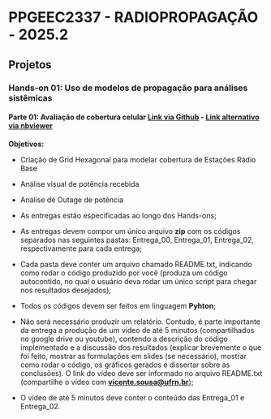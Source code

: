 # PPGEEC2337 - RADIOPROPAGAÇÃO - 2025.2

## Projetos

### Hands-on 01: Uso de modelos de propagação para análises sistêmicas

#### Parte 01: Avaliação de cobertura celular [Link via Github](https://github.com/vicentesousa/PPGEEC2337/blob/main/hands_ons/h01_parte01.ipynb) - [Link alternativo via nbviewer](http://nbviewer.jupyter.org/github/vicentesousa/PPGEEC2337/blob/main/hands_ons/h01_parte01.ipynb)

**Objetivos:**
- Criação de Grid Hexagonal para modelar cobertura de Estações Rádio Base
- Análise visual de potência recebida 
- Análise de Outage de potência

- As entregas estão especificadas ao longo dos Hands-ons;
- As entregas devem compor um único arquivo **zip** com os códigos separados nas seguintes pastas: Entrega_00, Entrega_01, Entrega_02, respectivamente para cada entrega;
- Cada pasta deve conter um arquivo chamado README.txt, indicando como rodar o código produzido por você (produza um código autocontido, no qual o usuário deva rodar um único script para chegar nos resultados desejados);
- Todos os códigos devem ser feitos em linguagem **Pyhton**;
- Não será necessário produzir um relatório. Contudo, é parte importante da entrega a produção de um vídeo de até 5 minutos (compartilhados no google drive ou youtube), contendo a descrição do código implementado e a discussão dos resultados (explicar brevemente o que foi feito, mostrar as formulações em slides (se necessário), mostrar como rodar o código, os gráficos gerados e dissertar sobre as conclusões). O link do vídeo deve ser informado no arquivo README.txt (compartilhe o vídeo com **vicente.sousa@ufrn.br**);
- O vídeo de até 5 minutos deve conter o conteúdo das Entrega_01 e Entrega_02.

<!--



####  Parte 02: Modelagem da cobertura celula com sombreamento - [Link via Github](https://github.com/vicentesousa/PPGEEC2337/blob/main/hands_ons/h01_parte02.ipynb) - [Link alternativo via nbviewer](https://nbviewer.jupyter.org/github/vicentesousa/PPGEEC2337/blob/main/hands_ons/h01_parte02.ipynb)

**Objetivos:**
- Análise visual de potência recebida com sobreamento
- Implementação do sombreamento correlacionado 

**Entregas:**
- As entregas estão especificadas ao longo dos Hands-ons;
- As entregas devem compor um único arquivo **zip** com os códigos separados nas seguintes pastas: Entrega_01, Entrega_02, Entrega_03 e Entrega_04, respectivamente para cada entrega. 
- Cada pasta deve conter um arquivo chamado README.txt, indicando como rodar o código produzido por você (produza um código autocontido, no qual o usuário deva rodar um único script para chegar nos resultados desejados). 
- Não será necessário produzir um relatório. Contudo, é parte importante da entrega a produção de vídeos (compartilhados no google drive ou youtube), contendo a descrição do código implementado (explicar brevemente o que foi feito, mostrar as formulações em slides se necessário, mostrar como rodar o código e os gráficos gerados). O link do vídeo deve ser informado no arquivo README.txt (caso necessite, compartilhe o vídeo com **vicente.sousa@ufrn.br**);
- Um vídeo de até 5 minutos deve conter o conteúdo das Entrega_01 e Entrega_02;
- Um vídeo de até 5 minutos deve conter o conteúdo das Entrega_03 e Entrega_04.

**Prazo:**
- As entregas do Hands-on 1 - Parte 01 e do Hands-on 1 - Parte 02 devem ser feitas via SIGAA;

### Hands-on 02: Caracterização de canal banda estreita (modelagem e caracterização do desvanecimento de pequena escala) - [Link via Github](https://github.com/vicentesousa/PPGEEC2337/blob/main/hands_ons/h01_parte_03.ipynb)  - [Link alternativo via nbviewer](https://nbviewer.jupyter.org/github/vicentesousa/PPGEEC2337/blob/main/hands_ons/h01_parte_03.ipynb)

**Objetivos:**
- Gerar uma série temporal sintética com Perda de Percurso, Sombreamento e Desvanecimento m-Nakagami;
- Estimar cada desvanecimento por meio de regressão linear, filtragem e tratamento estatístico;
- Fazer gráficos e comparar as partes geradas sinteticamente e as partes estimadas.

**Entregas:**
- As entregas estão especificadas ao longo do Hands-on;
- As entregas devem compor um único arquivo **zip** com os códigos separados nas seguintes pastas: Entrega_01. 
- A pasta deve conter um arquivo chamado README.txt, indicando como rodar o código produzido por você (produza um código autocontido, no qual o usuário deva rodar um único script para chegar nos resultados desejados). 
- Não será necessário produzir um relatório. Contudo, é parte importante da entrega a produção de vídeos (compartilhados no google drive ou youtube), contendo a descrição do código implementado (explicar brevemente o que foi feito, mostrar as formulações em slides se necessário, mostrar como rodar o código e os gráficos gerados). O link do vídeo deve ser informado no arquivo README.txt (caso necessite, compartilhe o vídeo com **vicente.sousa@ufrn.br**);
- Um vídeo de até 5 minutos deve conter o conteúdo da Entrega_01.

**Prazo:**
- As entregas do Hands-on 1 devem ser feitas via SIGAA;


## UNIDADE II

### Hands-on 1: OFDM Basics (ortogonalidade, transmissão e recepção, desempenho em canal sem fio) - [Link via Github](https://github.com/vicentesousa/PPGEEC2337_2021_2/blob/main/h02.ipynb) - [Link alternativo via nbviewer](https://nbviewer.jupyter.org/github/vicentesousa/PPGEEC2337/blob/main/h02.ipynb)
#### Objetivos
- Entender a modelagem da multiplexação OFDM;
- Entender o processo de ortogalização entre subportadoras OFDM;
- Entender a modelagem da demultiplexação OFDM;
- Demonstrar o processo de demultiplexação OFDM em canais AWGN.

**A entrega devem compor um único arquivo zip com os códigos e um arquivo chamado README.txt, indicando como rodar o código produzido por você (produza um código autocontido, no qual o usuário deva rodar um único script para chegar nos resultados desejados).** 

**Faz parte da entrega a produção de um vídeo no youtube, de no máximo 5 minutos, contendo uma descrição do relatório e do código implementado (explicar brevemente o que foi feito, mostrar as formulações, mostrar como rodar o código e os gráficos gerados). O link do vídeo deve ser informado no arquivo README.txt. O vídeo é parte bem importante da avaliação.**

**Prazo:**
- As entregas do Hands-on 1 devem ser feitas via SIGAA;

### Hands-on 2: calculadora de taxa de transmissão máxima de sistemas 4G e 5G - [Link via Github](https://github.com/vicentesousa/PPGEEC2337_2021_2/blob/main/h03.ipynb) - [Link alternativo via nbviewer](https://nbviewer.jupyter.org/github/vicentesousa/PPGEEC2337/blob/main/h03.ipynb)

#### Objetivos
- Entender o cálculo de taxa máxima de sistemas 3GPP-LTE (Release 10);
- Modelar o cálculo de taxa máxima de sistemas de comunicação;
- Implementar o cálculo de taxa máxima de sistemas LTE-advanced (Release 10) e 3GPP-NR (Release 15).

**A entrega devem compor um único arquivo zip com os códigos e um arquivo chamado README.txt, indicando como rodar o código produzido por você (produza um código autocontido, no qual o usuário deva rodar um único script para chegar nos resultados desejados).**

**Faz parte da entrega a produção de um vídeo no youtube, de no máximo 5 minutos, contendo uma descrição técnica do cálculo da taxa e do código implementado (explicar brevemente o que foi feito, mostrar as formulações, mostrar como rodar o código e os gráficos gerados). O link do vídeo deve ser informado no arquivo README.txt. O vídeo é parte crucial da avaliação.**

**Importante: O vídeo no youtube deve explicar o funcionamento da interface gráfica e mostrar calculadora funcionando com a taxa mínima e a taxa máxima do sistema.**

**Prazo:**
- As entregas do Hands-on 1 devem ser feitas via SIGAA;


## UNIDADE III

### Hands-on 01: Instalação de Máquina Virtual - [Link via Github](https://github.com/vicentesousa/PPGEEC2337/blob/main/hands_ons/H00_VM_VBox.ipynb) - [Link alternativo via nbviewer](https://nbviewer.jupyter.org/github/vicentesousa/PPGEEC2337/blob/main/H00_VM_VBox.ipynb)

#### Objetivos
- Instalar e configurar uma maquina virtual Linux Ubuntu 22.04 LTS (Focal Fossa). **ATENÇÃO:** Ubuntu 22.04 e não o 20.04!!!.

**Entrega:**
- Vídeo de até 3 minutos apresentando a máquina virtual rodando e enumerando se houve algum problema de instalação, indicando as soluções.

**Prazo:**
- As entregas devem ser feitas via SIGAA.


### Hands-on 02: Instalação de Núcleo do Rede 5G (5GC) - [Link via Github](https://github.com/vicentesousa/PPGEEC2337/blob/main/hands_ons//H01_5GCore_UNI_III.ipynb) - [Link alternativo via nbviewer](https://nbviewer.jupyter.org/github/vicentesousa/PPGEEC2337/blob/main/hands_ons//H01_5GCore_UNI_III.ipynb)

#### Objetivos
- Install and configure the 5GC of OAI in a virtual machine Ubuntu 22.04 LTS (Focal Fossa)
- Deploy 5GC Core
- Inspec 5G Core Docker containers by means of command line instructions
- Install and configure the Portainer tool
- Inspec 5G Core Docker containers by means of Portainer browser

**Entrega:**
- Vídeo de até 5 minutos apresentando o 5GC instalado, respondendo as questões levantadas com as devidas evidências.

**Prazo:**
- As entregas devem ser feitas via SIGAA.

### Hands-on 03: Instalação da estação base 5G (gNB) - [Link via Github](https://github.com/vicentesousa/PPGEEC2337/blob/main/hands_ons/H02_5G_gNB_UNI_III.ipynb) - [Link alternativo via nbviewer](https://nbviewer.jupyter.org/github/vicentesousa/PPGEEC2337/blob/main/hands_ons/H02_5G_gNB_UNI_III.ipynb)

#### Objetivos
- Install and configure the OAI gNB
- Deploy a gNB together with a previously configured 5GC
- Inspec gNB status in 5GC Core

**Entrega:**
- Vídeo de até 5 minutos apresentando a estação base 5G instalada, respondendo as questões levantadas com as devidas evidências.

**Prazo:**
- As entregas devem ser feitas via SIGAA.

### Hands-on 04: Instalação do User Equipment (UE) - [Link via Github](https://github.com/vicentesousa/PPGEEC2337/blob/main/hands_ons/H03_5G_UE_UNI_III.ipynb) - [Link alternativo via nbviewer](https://nbviewer.jupyter.org/github/vicentesousa/PPGEEC2337/blob/main/hands_ons/H03_5G_UE_UNI_III.ipynb)

#### Objetivos
- Install and configure a UE
- See the UE attached to the previously installed gNB and Core

**Entrega:**
- Vídeo de até 5 minutos apresentando o UE instalado, respondendo as questões levantadas com as devidas evidências.

**Prazo:**
- As entregas devem ser feitas via SIGAA.

<!--
### Hands-on 05: Alternative installation of the whole 5G system - [Link via Github](https://github.com/vicentesousa/PPGEEC2337/blob/main/H01_5GFast_Deployment_UNI_III.ipynb) - [Link alternativo via nbviewer](https://nbviewer.jupyter.org/github/vicentesousa/PPGEEC2337/blob/main/H01_5GFast_Deployment_UNI_III.ipynb)

#### Objetivos
- Install and configure the whole 5G System with docker-compose

**Entrega:**
- Defined in the previous hands-on.




## UNIDADE III

### Protótipo em software para modelagem da SINR e controle de potência do enlace reverso com uma camada de interferência co-canal e reuso 1 - [Link via Github](https://github.com/vicentesousa/PPGEEC2337/blob/main/h05.ipynb) - [Link alternativo via nbviewer](https://nbviewer.jupyter.org/github/vicentesousa/PPGEEC2337/blob/main/h05.ipynb)

#### Objetivos
- Entender o cálculo da SINR em sistemas com reúso 1;
- Modelar o controle de potência em sistemas de comunicações móveis;
- Entender código existente e implementar novas funcionalidades.

**Código Básico:**
- O código base está em https://github.com/vicentesousa/PPGEEC2337/tree/main/CODES/HD_05/SKELETON_UPLINK_parte_01_students
- A primeira tarefa, além de entender o projeto, é entender o que já tem implementado no código e indentificar o que precisa ser implementado.

**Prazo:**
- As entregas devem ser feitas via SIGAA.

## UNIDADE III

### Projeto da UNIDADE III - [Link via Github](https://github.com/vicentesousa/PPGEEC2337_2021_2/blob/main/h04.ipynb) - [Link alternativo via nbviewer](https://nbviewer.jupyter.org/github/vicentesousa/PPGEEC2337_2021_2/blob/main/h04.ipynb)
#### Objetivos
- Colocar o aluno em contato com material técnico sobre Sistemas Modernos de Comunicação; 
- Incentivar a preparação de material técnico pelo aluno;
- Avaliar as habilidades de entendimento de leitura técnica, objetividade na apresentação de assuntos técnicos.


**Prazo: 10/02/2022**

## UNIDADE III

## Parte 2

### Hands-on 1: OFDM Basics (ortogonalidade, transmissão e recepção, desempenho em canal sem fio) - [Link via Github](https://github.com/vicentesousa/PPGEEC2337/blob/main/h02.ipynb) - [Link alternativo via nbviewer](https://nbviewer.jupyter.org/github/vicentesousa/PPGEEC2337/blob/main/h02.ipynb)
#### Objetivos
- Entender a modelagem da multiplexação OFDM;
- Entender o processo de ortogalização entre subportadoras OFDM;
- Entender a modelagem da demultiplexação OFDM;
- Demonstrar o processo de demultiplexação OFDM em canais AWGN.

**A entrega devem compor um único arquivo zip com os códigos, o mini-relatório e um arquivo chamado README.txt, indicando como rodar o código produzido por você (produza um código autocontido, no qual o usuário deva rodar um único script para chegar nos resultados desejados). O mini-relatório deve ser técnico (análise dos resultados), mas pode ser administrativo (voltado a comentários sobre a execução do projeto). O arquivo zip deve ser entregue via SIGAA.**

**Faz parte da entrega a produção de um vídeo no youtube, de no máximo 5 minutos, contendo uma descrição do relatório e do código implementado (explicar brevemente o que foi feito, mostrar as formulações, mostrar como rodar o código e os gráficos gerados). O link do vídeo deve ser informado no mini-relatório. O vídeo é parte bem importante da avaliação.**


## Parte 3



# UNIDADE II

**As entregas devem compor um único arquivo zip com os códigos separados nas seguintes pastas: Entrega_01, Entrega_02, Entrega_03, respectivamente para cada entrega. Cada pasta deve conter um arquivo chamado README.txt, indicando como rodar o código produzido por você (produza um código autocontido, no qual o usuário deva rodar um único script para chegar nos resultados desejados). Finalmente, em cada pasta deve conter um documento, de no máximo 2 páginas, relatando algum aspecto que você ache importante destacar sobre cada experimento. O relato pode deve ser técnico (análise de algum resultado) e administrativo (voltado a comentários sobre a execução do projeto). O arquivo zip deve ser entregue via SIGAA.**

**Faz parte da entrega a produção de um vídeo no youtube, de no máximo 5 minutos, contendo uma descrição do código implementado (explicar brevemente o que foi feito, mostrar as formulações, mostrar como rodar o código e os gráficos gerados). O link do vídeo deve ser informado no mini-relatório. O vídeo é parte bem importante da avaliação.**

-->
